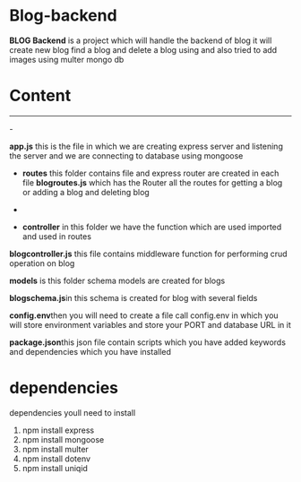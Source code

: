 # Blog-backend

**BLOG Backend** is a project which will handle the backend of blog it will create new blog find a blog and delete a blog using and also tried to add images using multer mongo db

# Content

<hr>-

**app.js** this is the file in which we are creating express server and listening the server and we are connecting to database using mongoose

- **routes** this folder contains file and express router are created in each file **blogroutes.js** which has the Router all the routes for getting a blog or adding a blog and deleting blog

*

- **controller** in this folder we have the function which are used imported and used in routes

**blogcontroller.js** this file contains middleware function for performing crud operation on blog

**models** is this folder schema models are created for blogs

**blogschema.js**in this schema is created for blog with several fields

**config.env**then you will need to create a file call config.env in which you will store environment variables and store your PORT and database URL in it

**package.json**this json file contain scripts which you have added keywords and dependencies which you have installed

# dependencies

dependencies youll need to install

1. npm install express
2. npm install mongoose
3. npm install multer
4. npm install dotenv
5. npm install uniqid
